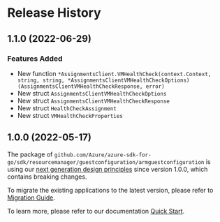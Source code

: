 # Release History

## 1.1.0 (2022-06-29)
### Features Added

- New function `*AssignmentsClient.VMHealthCheck(context.Context, string, string, *AssignmentsClientVMHealthCheckOptions) (AssignmentsClientVMHealthCheckResponse, error)`
- New struct `AssignmentsClientVMHealthCheckOptions`
- New struct `AssignmentsClientVMHealthCheckResponse`
- New struct `HealthCheckAssignment`
- New struct `VMHealthCheckProperties`


## 1.0.0 (2022-05-17)

The package of `github.com/Azure/azure-sdk-for-go/sdk/resourcemanager/guestconfiguration/armguestconfiguration` is using our [next generation design principles](https://azure.github.io/azure-sdk/general_introduction.html) since version 1.0.0, which contains breaking changes.

To migrate the existing applications to the latest version, please refer to [Migration Guide](https://aka.ms/azsdk/go/mgmt/migration).

To learn more, please refer to our documentation [Quick Start](https://aka.ms/azsdk/go/mgmt).
